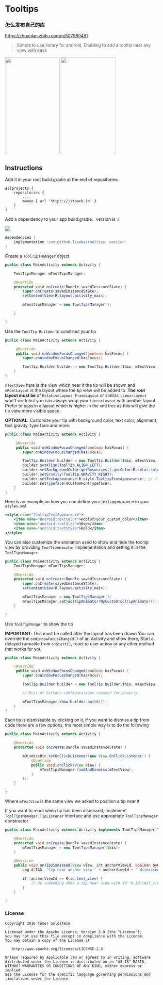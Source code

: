 # Tooltips

### 怎么发布自己的库

https://zhuanlan.zhihu.com/p/507980481

> Simple to use library for android, Enabling to add a tooltip near any view with ease

<img src="https://user-images.githubusercontent.com/99822/38155597-a5e9f4bc-3446-11e8-8db1-4dbd670584f5.gif" width="180" height="320"/> <img src="https://user-images.githubusercontent.com/99822/38155596-a5d9990a-3446-11e8-9b88-5b6ba2f45ac4.gif" width="180" height="320"/>

## Instructions

Add it in your root build.gradle at the end of repositories:

```
allprojects {
    repositories {
        ...
        maven { url 'https://jitpack.io' }
    }
}
```

Add a dependency to your app build.gradle，version is ↓

[![](https://jitpack.io/v/licoba/tooltips.svg)](https://jitpack.io/#licoba/tooltips)

```groovy
dependencies {
    implementation 'com.github.licoba:tooltips: version'
}
```

Create a `ToolTipsManager` object

```java
public class MainActivity extends Activity {

    ToolTipsManager mToolTipsManager;

    @Override
    protected void onCreate(Bundle savedInstanceState) {
        super.onCreate(savedInstanceState);
        setContentView(R.layout.activity_main);

        mToolTipsManager = new ToolTipsManager();

    }

}
```

Use the `ToolTip.Builder` to construct your tip

```java
public class MainActivity extends Activity {

     @Override
     public void onWindowFocusChanged(boolean hasFocus) {
        super.onWindowFocusChanged(hasFocus);

        ToolTip.Builder builder = new ToolTip.Builder(this, mTextView, mRootLayout, "Tip message", ToolTip.POSITION_ABOVE);
    }
}
```

`mTextView` here is the view which near it the tip will be shown and `mRootLayout` is the layout where the tip view will be added to.
**The root layout must be** of `RelativeLayout`, `FrameLayout` or similar. `LinearLayout` won't work but you can always wrap your `LinearLayout`
with another layout. Prefer to pass in a layout which is higher in the xml tree as this will give the
tip view more visible space.

**OPTIONAL**: Customize your tip with background color, text color, alignment, text gravity, type face and more.

```java
public class MainActivity extends Activity {

     @Override
     public void onWindowFocusChanged(boolean hasFocus) {
        super.onWindowFocusChanged(hasFocus);

        ToolTip.Builder builder = new ToolTip.Builder(this, mTextView, mRootLayout, "Tip message", ToolTip.POSITION_ABOVE);
        builder.setAlign(ToolTip.ALIGN_LEFT);
        builder.setBackgroundColor(getResources().getColor(R.color.colorOrange));
        builder.setGravity(ToolTip.GRAVITY_RIGHT);
        builder.setTextAppearance(R.style.TooltipTextAppearance); // from `styles.xml`
        builder.setTypeface(mCustomFontTypeface);
    }
}
```

Here is an example on how you can define your text appearance in your `styles.xml`

```xml
<style name="TooltipTextAppearance">
    <item name="android:textColor">@color/your_custom_color</item>
    <item name="android:textSize">16sp</item>
    <item name="android:textStyle">bold</item>
</style>
```

You can also customize the animation used to show and hide the tooltip view by providing `ToolTipAnimator` implementation and setting it in the `ToolTipsManager`.

```java
public class MainActivity extends Activity {
    ToolTipsManager mToolTipsManager;

    @Override
    protected void onCreate(Bundle savedInstanceState) {
        super.onCreate(savedInstanceState);
        setContentView(R.layout.activity_main);

        mToolTipsManager = new ToolTipsManager();
        mToolTipsManager.setToolTipAnimator(MyCustomToolTipAnimator());
    }

}
```

Use `ToolTipManger` to show the tip

**IMPORTANT**: This must be called after the layout has been drawn
You can override the `onWindowFocusChanged()` of an Activity and show there, Start a delayed runnable from `onStart()`, react to user action or any other method that works for you

```java
public class MainActivity extends Activity {

    @Override
     public void onWindowFocusChanged(boolean hasFocus) {
        super.onWindowFocusChanged(hasFocus);

        ToolTip.Builder builder = new ToolTip.Builder(this, mTextView, mRootLayout, "Tip message", ToolTip.POSITION_ABOVE);

        // Rest of builder configurations removed for brevity

        mToolTipsManager.show(builder.build());
    }
}
```

Each tip is dismissable by clicking on it, if you want to dismiss a tip from code there are a few options, the most simple way is to do the following

```java
public class MainActivity extends Activity {

    @Override
    protected void onCreate(Bundle savedInstanceState) {

        mDismissBtn.setOnClickListener(new View.OnClickListener() {
            @Override
            public void onClick(View view) {
                mToolTipsManager.findAndDismiss(mTextView);
            }
        });
    }

}
```

Where `mTextView` is the same view we asked to position a tip near it

If you want to react when tip has been dismissed, Implement `ToolTipsManager.TipListener` interface and use appropriate `ToolTipsManager` constructor

```java
public class MainActivity extends Activity implements ToolTipsManager.TipListener {

    @Override
    protected void onCreate(Bundle savedInstanceState) {
        mToolTipsManager = new ToolTipsManager(this);
    }

    @Override
    public void onTipDismissed(View view, int anchorViewId, boolean byUser) {
        Log.d(TAG, "tip near anchor view " + anchorViewId + " dismissed");

        if (anchorViewId == R.id.text_view) {
            // Do something when a tip near view with id "R.id.text_view" has been dismissed
        }
    }

}
```

### License

```
Copyright 2016 Tomer Goldstein

Licensed under the Apache License, Version 2.0 (the "License");
you may not use this file except in compliance with the License.
You may obtain a copy of the License at

   http://www.apache.org/licenses/LICENSE-2.0

Unless required by applicable law or agreed to in writing, software
distributed under the License is distributed on an "AS IS" BASIS,
WITHOUT WARRANTIES OR CONDITIONS OF ANY KIND, either express or implied.
See the License for the specific language governing permissions and
limitations under the License.
```
